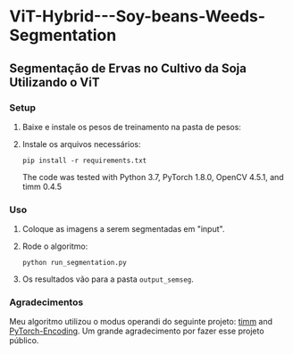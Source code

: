 # ViT-Hybrid---Soy-beans-Weeds-Segmentation

## Segmentação de Ervas no Cultivo da Soja Utilizando o ViT

### Setup 

1) Baixe e instale os pesos de treinamento na pasta de pesos:
  
2) Instale os arquivos necessários: 

    ```shell
    pip install -r requirements.txt
    ```

   The code was tested with Python 3.7, PyTorch 1.8.0, OpenCV 4.5.1, and timm 0.4.5

### Uso

1) Coloque as imagens a serem segmentadas em "input".

2) Rode o algoritmo:

    ```shell
    python run_segmentation.py
    ```

3) Os resultados vão para a pasta `output_semseg`.


### Agradecimentos

Meu algoritmo utilizou o modus operandi do seguinte projeto: [timm](https://github.com/rwightman/pytorch-image-models) and [PyTorch-Encoding](https://github.com/zhanghang1989/PyTorch-Encoding). Um grande agradecimento por fazer esse projeto público.
